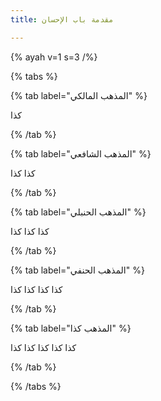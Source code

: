 ```yaml
---
title: مقدمة باب الإحسان

---
```

{% ayah v=1 s=3 /%}







{% tabs %}

{% tab label="المذهب المالكي" %}

كذا

{% /tab %}

{% tab label="المذهب الشافعي" %}

كذا كذا

{% /tab %}

{% tab label="المذهب الحنبلي" %} 

كذا كذا كذا

{% /tab %}

{% tab label="المذهب الحنفي" %} 

كذا كذا كذا كذا

{% /tab %}

{% tab label="المذهب كذا" %}

كذا كذا كذا كذا كذا

{% /tab %}

{% /tabs %}
<!--stackedit_data:
eyJoaXN0b3J5IjpbMTI3MTYxMjY1OCwtNDQ2OTIyNjcxLDEwNT
gzMTc2NzgsMTY5MTM3MTAzMiwtMTEyODc4ODcyMCwtNTEzNDM3
MzcwLDQ0NzQ1MTcyMl19
-->